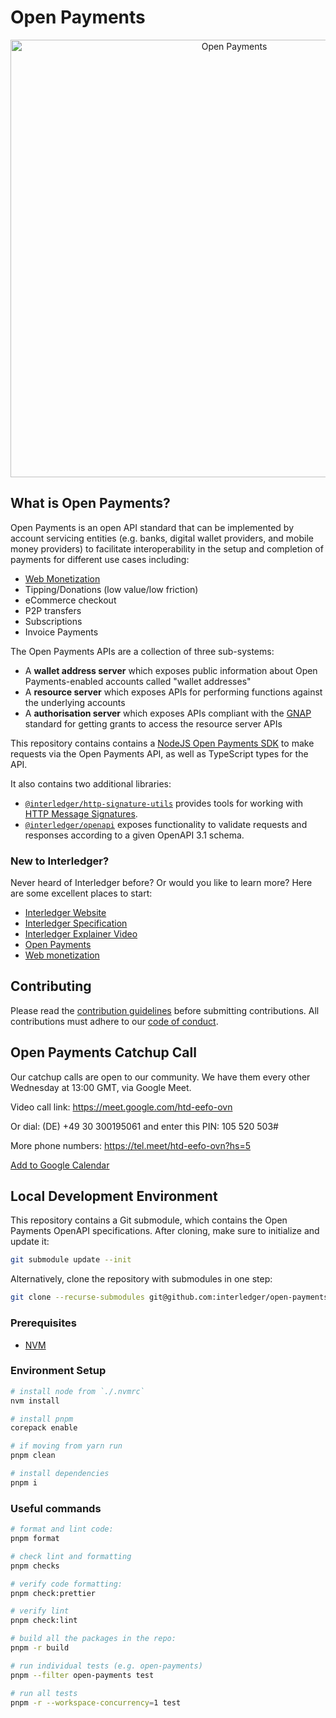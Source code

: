 # Open Payments

<p align="center">
  <img src="https://raw.githubusercontent.com/interledger/open-payments/main/docs/public/img/logo.svg" width="700" alt="Open Payments">
</p>

## What is Open Payments?

Open Payments is an open API standard that can be implemented by account servicing entities (e.g. banks, digital wallet providers, and mobile money providers) to facilitate interoperability in the setup and completion of payments for different use cases including:

- [Web Monetization](https://webmonetization.org)
- Tipping/Donations (low value/low friction)
- eCommerce checkout
- P2P transfers
- Subscriptions
- Invoice Payments

The Open Payments APIs are a collection of three sub-systems:

- A **wallet address server** which exposes public information about Open Payments-enabled accounts called "wallet addresses"
- A **resource server** which exposes APIs for performing functions against the underlying accounts
- A **authorisation server** which exposes APIs compliant with the [GNAP](https://datatracker.ietf.org/doc/html/draft-ietf-gnap-core-protocol) standard for getting grants to access the resource server APIs

This repository contains contains a [NodeJS Open Payments SDK](https://github.com/interledger/open-payments-node/tree/main/packages/open-payments) to make requests via the Open Payments API, as well as TypeScript types for the API.

It also contains two additional libraries:

- [`@interledger/http-signature-utils`](https://github.com/interledger/open-payments/tree/main/packages/http-signature-utils) provides tools for working with [HTTP Message Signatures](https://datatracker.ietf.org/doc/draft-ietf-httpbis-message-signatures).
- [`@interledger/openapi`](https://github.com/interledger/open-payments/tree/main/packages/openapi) exposes functionality to validate requests and responses according to a given OpenAPI 3.1 schema.

### New to Interledger?

Never heard of Interledger before? Or would you like to learn more? Here are some excellent places to start:

- [Interledger Website](https://interledger.org/)
- [Interledger Specification](https://interledger.org/developers/rfcs/interledger-protocol/)
- [Interledger Explainer Video](https://twitter.com/Interledger/status/1567916000074678272)
- [Open Payments](https://openpayments.dev/)
- [Web monetization](https://webmonetization.org/)

## Contributing

Please read the [contribution guidelines](.github/contributing.md) before submitting contributions. All contributions must adhere to our [code of conduct](.github/code_of_conduct.md).

## Open Payments Catchup Call

Our catchup calls are open to our community. We have them every other Wednesday at 13:00 GMT, via Google Meet.

Video call link: https://meet.google.com/htd-eefo-ovn

Or dial: (DE) +49 30 300195061 and enter this PIN: 105 520 503#

More phone numbers: https://tel.meet/htd-eefo-ovn?hs=5

[Add to Google Calendar](https://calendar.google.com/calendar/event?action=TEMPLATE&tmeid=MDNjYTdhYmE5MTgwNGJhMmIxYmU0YWFkMzI2NTFmMjVfMjAyNDA1MDhUMTIwMDAwWiBjX2NqMDI3Z21oc3VqazkxZXZpMjRkOXB2bXQ0QGc&tmsrc=c_cj027gmhsujk91evi24d9pvmt4%40group.calendar.google.com&scp=ALL)

## Local Development Environment

This repository contains a Git submodule, which contains the Open Payments OpenAPI specifications.
After cloning, make sure to initialize and update it:

```bash
git submodule update --init
```

Alternatively, clone the repository with submodules in one step:

```bash
git clone --recurse-submodules git@github.com:interledger/open-payments-node.git
```

### Prerequisites

- [NVM](https://github.com/nvm-sh/nvm)

### Environment Setup

```sh
# install node from `./.nvmrc`
nvm install

# install pnpm
corepack enable

# if moving from yarn run
pnpm clean

# install dependencies
pnpm i
```

### Useful commands

```sh
# format and lint code:
pnpm format

# check lint and formatting
pnpm checks

# verify code formatting:
pnpm check:prettier

# verify lint
pnpm check:lint

# build all the packages in the repo:
pnpm -r build

# run individual tests (e.g. open-payments)
pnpm --filter open-payments test

# run all tests
pnpm -r --workspace-concurrency=1 test
```
